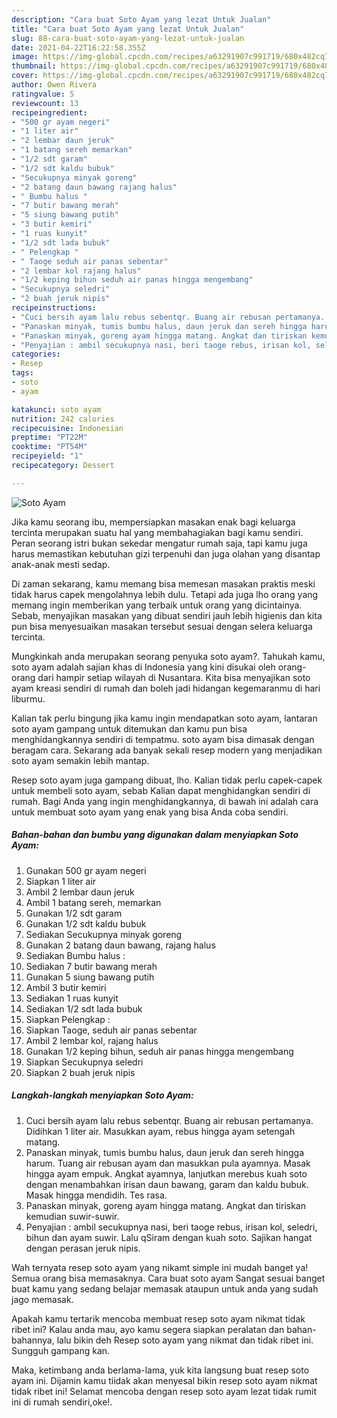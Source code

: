 ```yaml
---
description: "Cara buat Soto Ayam yang lezat Untuk Jualan"
title: "Cara buat Soto Ayam yang lezat Untuk Jualan"
slug: 88-cara-buat-soto-ayam-yang-lezat-untuk-jualan
date: 2021-04-22T16:22:58.355Z
image: https://img-global.cpcdn.com/recipes/a63291907c991719/680x482cq70/soto-ayam-foto-resep-utama.jpg
thumbnail: https://img-global.cpcdn.com/recipes/a63291907c991719/680x482cq70/soto-ayam-foto-resep-utama.jpg
cover: https://img-global.cpcdn.com/recipes/a63291907c991719/680x482cq70/soto-ayam-foto-resep-utama.jpg
author: Owen Rivera
ratingvalue: 5
reviewcount: 13
recipeingredient:
- "500 gr ayam negeri"
- "1 liter air"
- "2 lembar daun jeruk"
- "1 batang sereh memarkan"
- "1/2 sdt garam"
- "1/2 sdt kaldu bubuk"
- "Secukupnya minyak goreng"
- "2 batang daun bawang rajang halus"
- " Bumbu halus "
- "7 butir bawang merah"
- "5 siung bawang putih"
- "3 butir kemiri"
- "1 ruas kunyit"
- "1/2 sdt lada bubuk"
- " Pelengkap "
- " Taoge seduh air panas sebentar"
- "2 lembar kol rajang halus"
- "1/2 keping bihun seduh air panas hingga mengembang"
- "Secukupnya seledri"
- "2 buah jeruk nipis"
recipeinstructions:
- "Cuci bersih ayam lalu rebus sebentqr. Buang air rebusan pertamanya. Didihkan 1 liter air. Masukkan ayam, rebus hingga ayam setengah matang."
- "Panaskan minyak, tumis bumbu halus, daun jeruk dan sereh hingga harum. Tuang air rebusan ayam dan masukkan pula ayamnya. Masak hingga ayam empuk. Angkat ayamnya, lanjutkan merebus kuah soto dengan menambahkan irisan daun bawang, garam dan kaldu bubuk. Masak hingga mendidih. Tes rasa."
- "Panaskan minyak, goreng ayam hingga matang. Angkat dan tiriskan kemudian suwir-suwir."
- "Penyajian : ambil secukupnya nasi, beri taoge rebus, irisan kol, seledri, bihun dan ayam suwir. Lalu qSiram dengan kuah soto. Sajikan hangat dengan perasan jeruk nipis."
categories:
- Resep
tags:
- soto
- ayam

katakunci: soto ayam 
nutrition: 242 calories
recipecuisine: Indonesian
preptime: "PT22M"
cooktime: "PT54M"
recipeyield: "1"
recipecategory: Dessert

---
```



![Soto Ayam](https://img-global.cpcdn.com/recipes/a63291907c991719/680x482cq70/soto-ayam-foto-resep-utama.jpg)

Jika kamu seorang ibu, mempersiapkan masakan enak bagi keluarga tercinta merupakan suatu hal yang membahagiakan bagi kamu sendiri. Peran seorang istri bukan sekedar mengatur rumah saja, tapi kamu juga harus memastikan kebutuhan gizi terpenuhi dan juga olahan yang disantap anak-anak mesti sedap.

Di zaman  sekarang, kamu memang bisa memesan masakan praktis meski tidak harus capek mengolahnya lebih dulu. Tetapi ada juga lho orang yang memang ingin memberikan yang terbaik untuk orang yang dicintainya. Sebab, menyajikan masakan yang dibuat sendiri jauh lebih higienis dan kita pun bisa menyesuaikan masakan tersebut sesuai dengan selera keluarga tercinta. 



Mungkinkah anda merupakan seorang penyuka soto ayam?. Tahukah kamu, soto ayam adalah sajian khas di Indonesia yang kini disukai oleh orang-orang dari hampir setiap wilayah di Nusantara. Kita bisa menyajikan soto ayam kreasi sendiri di rumah dan boleh jadi hidangan kegemaranmu di hari liburmu.

Kalian tak perlu bingung jika kamu ingin mendapatkan soto ayam, lantaran soto ayam gampang untuk ditemukan dan kamu pun bisa menghidangkannya sendiri di tempatmu. soto ayam bisa dimasak dengan beragam cara. Sekarang ada banyak sekali resep modern yang menjadikan soto ayam semakin lebih mantap.

Resep soto ayam juga gampang dibuat, lho. Kalian tidak perlu capek-capek untuk membeli soto ayam, sebab Kalian dapat menghidangkan sendiri di rumah. Bagi Anda yang ingin menghidangkannya, di bawah ini adalah cara untuk membuat soto ayam yang enak yang bisa Anda coba sendiri.

<!--inarticleads1-->

##### Bahan-bahan dan bumbu yang digunakan dalam menyiapkan Soto Ayam:

1. Gunakan 500 gr ayam negeri
1. Siapkan 1 liter air
1. Ambil 2 lembar daun jeruk
1. Ambil 1 batang sereh, memarkan
1. Gunakan 1/2 sdt garam
1. Gunakan 1/2 sdt kaldu bubuk
1. Sediakan Secukupnya minyak goreng
1. Gunakan 2 batang daun bawang, rajang halus
1. Sediakan  Bumbu halus :
1. Sediakan 7 butir bawang merah
1. Gunakan 5 siung bawang putih
1. Ambil 3 butir kemiri
1. Sediakan 1 ruas kunyit
1. Sediakan 1/2 sdt lada bubuk
1. Siapkan  Pelengkap :
1. Siapkan  Taoge, seduh air panas sebentar
1. Ambil 2 lembar kol, rajang halus
1. Gunakan 1/2 keping bihun, seduh air panas hingga mengembang
1. Siapkan Secukupnya seledri
1. Siapkan 2 buah jeruk nipis




<!--inarticleads2-->

##### Langkah-langkah menyiapkan Soto Ayam:

1. Cuci bersih ayam lalu rebus sebentqr. Buang air rebusan pertamanya. Didihkan 1 liter air. Masukkan ayam, rebus hingga ayam setengah matang.
1. Panaskan minyak, tumis bumbu halus, daun jeruk dan sereh hingga harum. Tuang air rebusan ayam dan masukkan pula ayamnya. Masak hingga ayam empuk. Angkat ayamnya, lanjutkan merebus kuah soto dengan menambahkan irisan daun bawang, garam dan kaldu bubuk. Masak hingga mendidih. Tes rasa.
1. Panaskan minyak, goreng ayam hingga matang. Angkat dan tiriskan kemudian suwir-suwir.
1. Penyajian : ambil secukupnya nasi, beri taoge rebus, irisan kol, seledri, bihun dan ayam suwir. Lalu qSiram dengan kuah soto. Sajikan hangat dengan perasan jeruk nipis.




Wah ternyata resep soto ayam yang nikamt simple ini mudah banget ya! Semua orang bisa memasaknya. Cara buat soto ayam Sangat sesuai banget buat kamu yang sedang belajar memasak ataupun untuk anda yang sudah jago memasak.

Apakah kamu tertarik mencoba membuat resep soto ayam nikmat tidak ribet ini? Kalau anda mau, ayo kamu segera siapkan peralatan dan bahan-bahannya, lalu bikin deh Resep soto ayam yang nikmat dan tidak ribet ini. Sungguh gampang kan. 

Maka, ketimbang anda berlama-lama, yuk kita langsung buat resep soto ayam ini. Dijamin kamu tiidak akan menyesal bikin resep soto ayam nikmat tidak ribet ini! Selamat mencoba dengan resep soto ayam lezat tidak rumit ini di rumah sendiri,oke!.

